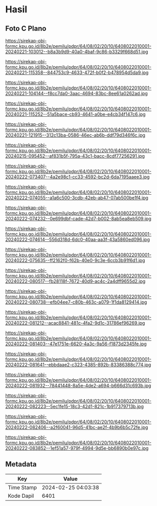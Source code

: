 # Hasil

## Foto C Plano

https://sirekap-obj-formc.kpu.go.id/8b2e/pemilu/pdpr/64/08/02/20/10/6408022010001-20240221-103012--b8a3b9d9-40a0-4baf-9c86-b3329f668d51.jpg

https://sirekap-obj-formc.kpu.go.id/8b2e/pemilu/pdpr/64/08/02/20/10/6408022010001-20240221-115358--844753c9-4633-472f-b0f2-b478954d5da9.jpg

https://sirekap-obj-formc.kpu.go.id/8b2e/pemilu/pdpr/64/08/02/20/10/6408022010001-20240221-104144--f8cc7da0-3aac-4694-83bc-8ee61a0262ad.jpg

https://sirekap-obj-formc.kpu.go.id/8b2e/pemilu/pdpr/64/08/02/20/10/6408022010001-20240221-115252--51a5bace-cb93-4641-a0be-e4cb34f147c6.jpg

https://sirekap-obj-formc.kpu.go.id/8b2e/pemilu/pdpr/64/08/02/20/10/6408022010001-20240221-121915--312c13ba-0586-46ec-ab6b-ddf79d346f6c.jpg

https://sirekap-obj-formc.kpu.go.id/8b2e/pemilu/pdpr/64/08/02/20/10/6408022010001-20240215-095452--af831b5f-795a-43c1-bacc-8cdf77256291.jpg

https://sirekap-obj-formc.kpu.go.id/8b2e/pemilu/pdpr/64/08/02/20/10/6408022010001-20240222-073407--4a2e98c1-cc33-4592-bc2d-6da7195aaee3.jpg

https://sirekap-obj-formc.kpu.go.id/8b2e/pemilu/pdpr/64/08/02/20/10/6408022010001-20240222-074055--a1a6c500-3cdb-42eb-ab47-07ab500be1f4.jpg

https://sirekap-obj-formc.kpu.go.id/8b2e/pemilu/pdpr/64/08/02/20/10/6408022010001-20240222-074232--0e699dbf-cade-42d7-b002-8ab5ea8eb509.jpg

https://sirekap-obj-formc.kpu.go.id/8b2e/pemilu/pdpr/64/08/02/20/10/6408022010001-20240222-074614--556d318d-6dc0-40aa-aa3f-43a5860ed096.jpg

https://sirekap-obj-formc.kpu.go.id/8b2e/pemilu/pdpr/64/08/02/20/10/6408022010001-20240222-075635--ff2162f0-f62b-40e0-9c3e-6ccb3b91f6d1.jpg

https://sirekap-obj-formc.kpu.go.id/8b2e/pemilu/pdpr/64/08/02/20/10/6408022010001-20240222-080517--fb28118f-7672-40d9-ac4c-2a4dff9655d2.jpg

https://sirekap-obj-formc.kpu.go.id/8b2e/pemilu/pdpr/64/08/02/20/10/6408022010001-20240222-080738--efb04ee7-c80b-463c-a079-1f1da8129414.jpg

https://sirekap-obj-formc.kpu.go.id/8b2e/pemilu/pdpr/64/08/02/20/10/6408022010001-20240222-081212--acac8841-481c-4fa2-9d1c-31786ef96269.jpg

https://sirekap-obj-formc.kpu.go.id/8b2e/pemilu/pdpr/64/08/02/20/10/6408022010001-20240222-081403--47e1751e-6620-4a3c-9a56-f1873d2345fe.jpg

https://sirekap-obj-formc.kpu.go.id/8b2e/pemilu/pdpr/64/08/02/20/10/6408022010001-20240222-081641--ebbdaae2-c323-4385-892b-83386388c774.jpg

https://sirekap-obj-formc.kpu.go.id/8b2e/pemilu/pdpr/64/08/02/20/10/6408022010001-20240222-081932--78441448-8a5e-4de2-a694-b666d31c693b.jpg

https://sirekap-obj-formc.kpu.go.id/8b2e/pemilu/pdpr/64/08/02/20/10/6408022010001-20240222-082223--5ec1fe15-18c3-42d1-821c-1b917379713b.jpg

https://sirekap-obj-formc.kpu.go.id/8b2e/pemilu/pdpr/64/08/02/20/10/6408022010001-20240222-082406--a2f60041-96d5-41bc-ae2f-4b9b6b5c72fe.jpg

https://sirekap-obj-formc.kpu.go.id/8b2e/pemilu/pdpr/64/08/02/20/10/6408022010001-20240222-083852--1ef51a57-979f-4994-9d5e-bb6890b0e97c.jpg


## Metadata

| Key        | Value               |
| ---------- | ------------------- |
| Time Stamp | 2024-02-25 04:03:38 |
| Kode Dapil | 6401                |



